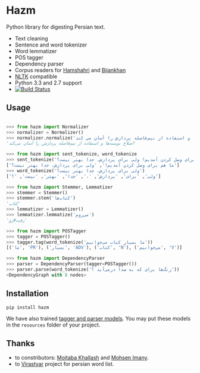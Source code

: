 Hazm
====

Python library for digesting Persian text.

+ Text cleaning
+ Sentence and word tokenizer
+ Word lemmatizer
+ POS tagger
+ Dependency parser
+ Corpus readers for [Hamshahri](http://ece.ut.ac.ir/dbrg/hamshahri/) and [Bijankhan](http://ece.ut.ac.ir/dbrg/bijankhan/)
+ [NLTK](http://nltk.org/) compatible
+ Python 3.3 and 2.7 support
+ [![Build Status](https://travis-ci.org/sobhe/hazm.png)](https://travis-ci.org/sobhe/hazm)

## Usage

```python

>>> from hazm import Normalizer
>>> normalizer = Normalizer()
>>> normalizer.normalize('اصلاح نويسه ها و استفاده از نیم‌فاصله پردازش را آسان مي كند')
'اصلاح نویسه‌ها و استفاده از نیم‌فاصله پردازش را آسان می‌کند'

>>> from hazm import sent_tokenize, word_tokenize
>>> sent_tokenize('ما هم برای وصل کردن آمدیم! ولی برای پردازش، جدا بهتر نیست؟')
['ما هم برای وصل کردن آمدیم!', 'ولی برای پردازش، جدا بهتر نیست؟']
>>> word_tokenize('ولی برای پردازش، جدا بهتر نیست؟')
['ولی', 'برای', 'پردازش', '،', 'جدا', 'بهتر', 'نیست', '؟']

>>> from hazm import Stemmer, Lemmatizer
>>> stemmer = Stemmer()
>>> stemmer.stem('کتاب‌ها')
'کتاب'
>>> lemmatizer = Lemmatizer()
>>> lemmatizer.lemmatize('می‌روم')
'رفت#رو'

>>> from hazm import POSTagger
>>> tagger = POSTagger()
>>> tagger.tag(word_tokenize('ما بسیار کتاب می‌خوانیم'))
[('ما', 'PR'), ('بسیار', 'ADV'), ('کتاب', 'N'), ('می‌خوانیم', 'V')]

>>> from hazm import DependencyParser
>>> parser = DependencyParser(tagger=POSTagger())
>>> parser.parse(word_tokenize('زنگ‌ها برای که به صدا درمی‌آید ؟'))
<DependencyGraph with 8 nodes>

```

## Installation

	pip install hazm

We have also trained [tagger and parser models](http://dl.dropboxusercontent.com/u/90405495/resources.zip). You may put these models in the `resources` folder of your project.



## Thanks

+ to constributors: [Mojtaba Khallash](https://github.com/mojtaba-khallash) and [Mohsen Imany](https://github.com/imani).
+ to [Virastyar](http://virastyar.ir/) project for persian word list.
